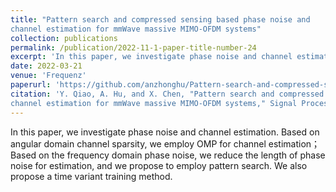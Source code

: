 ```yaml
---
title: "Pattern search and compressed sensing based phase noise and
channel estimation for mmWave massive MIMO-OFDM systems"
collection: publications
permalink: /publication/2022-11-1-paper-title-number-24
excerpt: 'In this paper, we investigate phase noise and channel estimation. Based on angular domain channel sparsity, we employ OMP for channel estimation；Based on the frequency domain phase noise, we reduce the length of phase noise for estimation, and we propose to employ pattern search. We also propose a time variant training method.'
date: 2022-03-21
venue: 'Frequenz'
paperurl: 'https://github.com/anzhonghu/Pattern-search-and-compressed-sensing-based-phase-noise-and-channel-estimation'
citation: 'Y. Qiao, A. Hu, and X. Chen, "Pattern search and compressed sensing based phase noise and
channel estimation for mmWave massive MIMO-OFDM systems," Signal Process., Nov. 2022.'
---
```

In this paper, we investigate phase noise and channel estimation. Based on angular domain channel sparsity, we employ OMP for channel estimation；Based on the frequency domain phase noise, we reduce the length of phase noise for estimation, and we propose to employ pattern search. We also propose a time variant training method.
